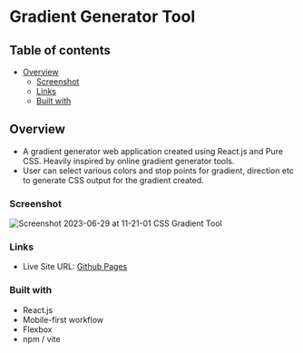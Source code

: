 # Gradient Generator Tool

## Table of contents

- [Overview](#overview)
  - [Screenshot](#screenshot)
  - [Links](#links)
  - [Built with](#built-with)

## Overview

- A gradient generator web application created using React.js and Pure CSS. Heavily inspired by online gradient generator tools.
- User can select various colors and stop points for gradient, direction etc to generate CSS output for the gradient created.

### Screenshot

![Screenshot 2023-06-29 at 11-21-01 CSS Gradient Tool](https://github.com/enesceylan/gradient-generator/assets/48354258/43c96288-0a9d-4181-80d5-afde864d999e)

### Links

- Live Site URL: [Github Pages](https://enesceylan.github.io/gradient-generator/)

### Built with

- React.js
- Mobile-first workflow
- Flexbox
- npm / vite
